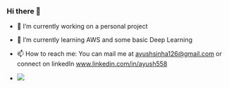 ### Hi there 👋

- 🔭 I’m currently working on a personal project 
- 🌱 I’m currently learning AWS and some basic Deep Learning
- 📫 How to reach me: You can mail me at ayushsinha126@gmail.com or connect on linkedIn www.linkedin.com/in/ayush558

- ![](https://komarev.com/ghpvc/?username=ayush5588&label=PROFILE+VIEWS)

